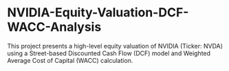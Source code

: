 # NVIDIA-Equity-Valuation-DCF-WACC-Analysis
This project presents a high-level equity valuation of NVIDIA (Ticker: NVDA) using a Street-based Discounted Cash Flow (DCF) model and Weighted Average Cost of Capital (WACC) calculation.
